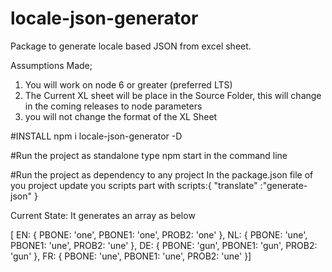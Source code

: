 # locale-json-generator
Package to generate locale based JSON from excel sheet.

Assumptions  Made; 
1) You will work on node 6 or greater (preferred LTS)
2) The Current XL sheet will be place in the Source Folder, this will change in the coming releases to node parameters
3) you will not change the format of the XL Sheet

#INSTALL
npm i locale-json-generator -D

#Run the project as standalone
type npm start in the command line

#Run the project as dependency to any project
In the package.json file of you project update you scripts part with 
scripts:{
  "translate" :"generate-json"
}

Current  State:
It generates an array as below

[ 
  EN: { 
      PBONE: 'one',
      PBONE1: 'one',
      PROB2: 'one'
  },
  NL: { 
      PBONE: 'une',
      PBONE1: 'une',
      PROB2: 'une'
  },
  DE: { 
      PBONE: 'gun',
      PBONE1: 'gun',
      PROB2: 'gun'
  },
  FR: { 
      PBONE: 'une',
      PBONE1: 'une',
      PROB2: 'une'
  }]
